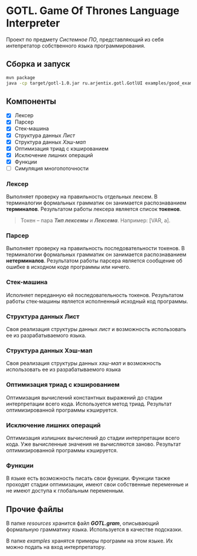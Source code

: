 # GOTL. Game Of Thrones Language Interpreter

Проект по предмету *Системное ПО*, представляющий из себя интепретатор собственного языка программирования.

## Сборка и запуск

```bash
mvn package
java -cp target/gotl-1.0.jar ru.arjentix.gotl.GotlUI examples/good_example.gotl
```

## Компоненты

- [x] Лексер
- [x] Парсер
- [x] Стек-машина
- [x] Структура данных *Лист*
- [x] Структура данных *Хэш-мап*
- [x] Оптимизация триад с кэшированием
- [x] Исключение лишних операций
- [x] Функции
- [ ] Симуляция многопоточности

### Лексер

Выполняет проверку на правильность отдельных лексем. В терминалогии формальных грамматик он занимается распознаванием **терминалов**. Результатом работы лексера является список **токенов**.

> Токен – пара ***Тип лексемы*** и ***Лексема***. Например: [VAR, a].

### Парсер

Выполняет проверку на правильность последовательности токенов. В терминалогии формальных грамматик он занимается распознаванием **нетерминалов**. Результатом работы парсера является сообщение об ошибке в исходном коде программы или ничего.

### Стек-машина

Исполняет переданную ей последовательность токенов. Результатом работы стек-машины является исполненный исходный код программы.

### Структура данных Лист

Своя реализация структуры данных *лист* и возможность использовать ее из разрабатываемого языка.

### Структура данных Хэш-мап

Своя реализация структуры данных *хэш-мап* и возможность использовать ее из разрабатываемого языка

### Оптимизация триад с кэшированием

Оптимизация вычислений константных выражений до стадии интерпретации всего кода. Используется метод триад. Результат оптимизированной программы кэшируется.

### Исключение лишних операций

Оптимизация излишних вычислений до стадии интерпретации всего кода. Уже вычисленные значения не вычисляются заново. Результат оптимизированной программы кэшируется.

### Функции

В языке есть возможность писать свои функции. Функции также проходят стадии оптимизации, имеют свои собственные переменные и не имеют доступа к глобальным переменным.

## Прочие файлы

В папке *resources* хранится файл ***GOTL.gram***, описывающий формальную грамматику языка. Используется в качестве подсказки.

В папке *examples* хранятся примеры программ на этом языке. Их можно подать на вход интерпретатору.